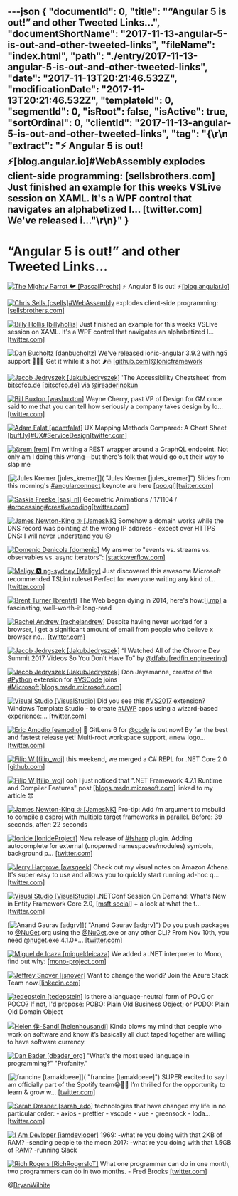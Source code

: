 ---json
{
  "documentId": 0,
  "title": "“Angular 5 is out!” and other Tweeted Links…",
  "documentShortName": "2017-11-13-angular-5-is-out-and-other-tweeted-links",
  "fileName": "index.html",
  "path": "./entry/2017-11-13-angular-5-is-out-and-other-tweeted-links",
  "date": "2017-11-13T20:21:46.532Z",
  "modificationDate": "2017-11-13T20:21:46.532Z",
  "templateId": 0,
  "segmentId": 0,
  "isRoot": false,
  "isActive": true,
  "sortOrdinal": 0,
  "clientId": "2017-11-13-angular-5-is-out-and-other-tweeted-links",
  "tag": "{\r\n  \"extract\": \"⚡️ Angular 5 is out! ⚡️[blog.angular.io]#WebAssembly explodes client-side programming: [sellsbrothers.com] Just finished an example for this weeks VSLive session on XAML. It's a WPF control that navigates an alphabetized l… [twitter.com] We've released i...\"\r\n}"
}
---

# “Angular 5 is out!” and other Tweeted Links…

[<img alt="The Mighty Parrot 🐦 [PascalPrecht]" src="https://songhay.blob.core.windows.net/shared-social-twitter/PascalPrecht.jpg">](http://thoughtram.io/ "The Mighty Parrot 🐦 [PascalPrecht]") ⚡️ Angular 5 is out! ⚡️[[blog.angular.io]](https://blog.angular.io/version-5-0-0-of-angular-now-available-37e414935ced)

[<img alt="Chris Sells [csells]" src="https://songhay.blob.core.windows.net/shared-social-twitter/csells.jpg">](http://sellsbrothers.com/ "Chris Sells [csells]")[#WebAssembly](http://twitter.com/search?q=%23WebAssembly) explodes client-side programming: [[sellsbrothers.com]](http://sellsbrothers.com/webassembly-explodes-client-side-programming)

[<img alt="Billy Hollis [billyhollis]" src="https://songhay.blob.core.windows.net/shared-social-twitter/billyhollis.jpg">](http://billyhollis.me/ "Billy Hollis [billyhollis]") Just finished an example for this weeks VSLive session on XAML. It's a WPF control that navigates an alphabetized l… [[twitter.com]](https://twitter.com/i/web/status/929393089210404870)

[<img alt="Dan Bucholtz [danbucholtz]" src="https://songhay.blob.core.windows.net/shared-social-twitter/danbucholtz.jpg">](http://www.ionicframework.com/ "Dan Bucholtz [danbucholtz]") We've released ionic-angular 3.9.2 with ng5 support 🎉😍🎉 Get it while it's hot 🌶️🔥 [[github.com]](https://github.com/ionic-team/ionic/releases/tag/v3.9.2)[@Ionicframework](http://twitter.com/Ionicframework)

[<img alt="Jacob Jedryszek [JakubJedryszek]" src="https://songhay.blob.core.windows.net/shared-social-twitter/JakubJedryszek.jpg">](http://www.jj09.net/ "Jacob Jedryszek [JakubJedryszek]") 'The Accessibility Cheatsheet' from bitsofco.de [[bitsofco.de]](https://bitsofco.de/the-accessibility-cheatsheet/) via [@ireaderinokun](http://twitter.com/ireaderinokun)

[<img alt="Bill Buxton [wasbuxton]" src="https://songhay.blob.core.windows.net/shared-social-twitter/wasbuxton.jpg">](http://www.billbuxton.com/ "Bill Buxton [wasbuxton]") Wayne Cherry, past VP of Design for GM once said to me that you can tell how seriously a company takes design by lo… [[twitter.com]](https://twitter.com/i/web/status/929015385751404544)

[<img alt="Adam Falat [adamfalat]" src="https://songhay.blob.core.windows.net/shared-social-twitter/adamfalat.png">](https://www.athenahealth.com/ "Adam Falat [adamfalat]") UX Mapping Methods Compared: A Cheat Sheet [[buff.ly]](https://buff.ly/2lXyQhn)[#UX](http://twitter.com/search?q=%23UX)[#ServiceDesign](http://twitter.com/search?q=%23ServiceDesign)[[twitter.com]](https://twitter.com/adamfalat/status/927604870303055874/photo/1)

[<img alt="@rem [rem]" src="https://songhay.blob.core.windows.net/shared-social-twitter/rem.jpeg">](http://remysharp.com/ "@rem [rem]") I'm writing a REST wrapper around a GraphQL endpoint. Not only am I doing this wrong—but there's folk that would go out their way to slap me

[<img alt="Jules Kremer [jules_kremer]" src="https://songhay.blob.core.windows.net/shared-social-twitter/jules_kremer.jpg">]( "Jules Kremer [jules_kremer]") Slides from this morning's [#angularconnect](http://twitter.com/search?q=%23angularconnect) keynote are here [[goo.gl]](https://goo.gl/17o7nS)[[twitter.com]](https://twitter.com/jules_kremer/status/927906921369219072/photo/1)

[<img alt="Saskia Freeke [sasj_nl]" src="https://songhay.blob.core.windows.net/shared-social-twitter/sasj_nl.jpeg">](http://www.sasj.nl/ "Saskia Freeke [sasj_nl]") Geometric Animations / 171104 / [#processing](http://twitter.com/search?q=%23processing)[#creativecoding](http://twitter.com/search?q=%23creativecoding)[[twitter.com]](https://twitter.com/sasj_nl/status/926850504923189249/photo/1)

[<img alt="James Newton-King ♔ [JamesNK]" src="https://songhay.blob.core.windows.net/shared-social-twitter/JamesNK.jpeg">](http://james.newtonking.com/ "James Newton-King ♔ [JamesNK]") Somehow a domain works while the DNS record was pointing at the wrong IP address - except over HTTPS DNS: I will never understand you 😕

[<img alt="Domenic Denicola [domenic]" src="https://songhay.blob.core.windows.net/shared-social-twitter/domenic.jpg">](https://blog.domenic.me/ "Domenic Denicola [domenic]") My answer to "events vs. streams vs. observables vs. async iterators": [[stackoverflow.com]](https://stackoverflow.com/a/47214496/3191)

[<img alt="Meligy 🅰️ ng-sydney [Meligy]" src="https://songhay.blob.core.windows.net/shared-social-twitter/Meligy.jpeg">](https://www.gurustop.net/ "Meligy 🅰️ ng-sydney [Meligy]") Just discovered this awesome Microsoft recommended TSLint ruleset Perfect for everyone writing any kind of… [[twitter.com]](https://twitter.com/i/web/status/928836644852998144)

[<img alt="Brent Turner [brentrt]" src="https://songhay.blob.core.windows.net/shared-social-twitter/brentrt.jpg">](http://aboutbrent.com/ "Brent Turner [brentrt]") The Web began dying in 2014, here's how:[[j.mp]](http://j.mp/2zgcpab) a fascinating, well-worth-it long-read

[<img alt="Rachel Andrew [rachelandrew]" src="https://songhay.blob.core.windows.net/shared-social-twitter/rachelandrew.jpg">](https://rachelandrew.co.uk/ "Rachel Andrew [rachelandrew]") Despite having never worked for a browser, I get a significant amount of email from people who believe x browser no… [[twitter.com]](https://twitter.com/i/web/status/929454609776742401)

[<img alt="Jacob Jedryszek [JakubJedryszek]" src="https://songhay.blob.core.windows.net/shared-social-twitter/JakubJedryszek.jpg">](http://www.jj09.net/ "Jacob Jedryszek [JakubJedryszek]") “I Watched All of the Chrome Dev Summit 2017 Videos So You Don’t Have To” by [@dfabu](http://twitter.com/dfabu)[[redfin.engineering]](https://redfin.engineering/i-watched-all-of-the-chrome-dev-summit-2017-videos-so-you-dont-have-to-9b62a593c3cb)

[<img alt="Jacob Jedryszek [JakubJedryszek]" src="https://songhay.blob.core.windows.net/shared-social-twitter/JakubJedryszek.jpg">](http://www.jj09.net/ "Jacob Jedryszek [JakubJedryszek]") Don Jayamanne, creator of the [#Python](http://twitter.com/search?q=%23Python) extension for [#VSCode](http://twitter.com/search?q=%23VSCode) joins [#Microsoft](http://twitter.com/search?q=%23Microsoft)[[blogs.msdn.microsoft.com]](https://blogs.msdn.microsoft.com/pythonengineering/2017/11/09/don-jayamanne-joins-microsoft/)

[<img alt="Visual Studio [VisualStudio]" src="https://songhay.blob.core.windows.net/shared-social-twitter/VisualStudio.jpg">](http://www.visualstudio.com/ "Visual Studio [VisualStudio]") Did you see this [#VS2017](http://twitter.com/search?q=%23VS2017) extension? Windows Template Studio - to create [#UWP](http://twitter.com/search?q=%23UWP) apps using a wizard-based experience:… [[twitter.com]](https://twitter.com/i/web/status/925785015673344001)

[<img alt="Eric Amodio [eamodio]" src="https://songhay.blob.core.windows.net/shared-social-twitter/eamodio.png">](http://github.com/eamodio "Eric Amodio [eamodio]") 📣 GitLens 6 for [@code](http://twitter.com/code) is out now! By far the best and fastest release yet! Multi-root workspace support, 🔥new logo… [[twitter.com]](https://twitter.com/i/web/status/928494619125600256)

[<img alt="Filip W [filip_woj]" src="https://songhay.blob.core.windows.net/shared-social-twitter/filip_woj.jpg">](http://www.strathweb.com/ "Filip W [filip_woj]") this weekend, we merged a C# REPL for .NET Core 2.0 [[github.com]](https://github.com/filipw/dotnet-script/pull/163)

[<img alt="Filip W [filip_woj]" src="https://songhay.blob.core.windows.net/shared-social-twitter/filip_woj.jpg">](http://www.strathweb.com/ "Filip W [filip_woj]") ooh I just noticed that ".NET Framework 4.7.1 Runtime and Compiler Features" post [[blogs.msdn.microsoft.com]](https://blogs.msdn.microsoft.com/dotnet/2017/09/28/net-framework-4-7-1-runtime-and-compiler-features/) linked to my article 😎

[<img alt="James Newton-King ♔ [JamesNK]" src="https://songhay.blob.core.windows.net/shared-social-twitter/JamesNK.jpeg">](http://james.newtonking.com/ "James Newton-King ♔ [JamesNK]") Pro-tip: Add /m argument to msbuild to compile a csproj with multiple target frameworks in parallel. Before: 39 seconds, after: 22 seconds

[<img alt="Ionide [IonideProject]" src="https://songhay.blob.core.windows.net/shared-social-twitter/IonideProject.png">](http://ionide.io/ "Ionide [IonideProject]") New release of [#fsharp](http://twitter.com/search?q=%23fsharp) plugin. Adding autocomplete for external (unopened namespaces/modules) symbols, background p… [[twitter.com]](https://twitter.com/i/web/status/928036732905410560)

[<img alt="Jerry Hargrove [awsgeek]" src="https://songhay.blob.core.windows.net/shared-social-twitter/awsgeek.jpeg">](http://www.awsgeek.com/ "Jerry Hargrove [awsgeek]") Check out my visual notes on Amazon Athena. It's super easy to use and allows you to quickly start running ad-hoc q… [[twitter.com]](https://twitter.com/i/web/status/929000781654540288)

[<img alt="Visual Studio [VisualStudio]" src="https://songhay.blob.core.windows.net/shared-social-twitter/VisualStudio.jpg">](http://www.visualstudio.com/ "Visual Studio [VisualStudio]") .NETConf Session On Demand: What's New in Entity Framework Core 2.0, [[msft.social]](http://msft.social/E7awJe) + a look at what the t… [[twitter.com]](https://twitter.com/i/web/status/925862525895368704)

[<img alt="Anand Gaurav [adgrv]" src="https://songhay.blob.core.windows.net/shared-social-twitter/adgrv.jpg">]( "Anand Gaurav [adgrv]") Do you push packages to [@NuGet](http://twitter.com/NuGet).org using the [@NuGet](http://twitter.com/NuGet).exe or any other CLI? From Nov 10th, you need [@nuget](http://twitter.com/nuget).exe 4.1.0+… [[twitter.com]](https://twitter.com/i/web/status/926140980893442048)

[<img alt="Miguel de Icaza [migueldeicaza]" src="https://songhay.blob.core.windows.net/shared-social-twitter/migueldeicaza.png">](http://tirania.org/blog "Miguel de Icaza [migueldeicaza]") We added a .NET interpreter to Mono, find out why: [[mono-project.com]](http://www.mono-project.com/news/2017/11/13/mono-interpreter/)

[<img alt="Jeffrey Snover [jsnover]" src="https://songhay.blob.core.windows.net/shared-social-twitter/jsnover.jpg">](http://jsnover.com/ "Jeffrey Snover [jsnover]") Want to change the world? Join the Azure Stack Team now.[[linkedin.com]](https://www.linkedin.com/pulse/join-azure-stack-team-now-jeffrey-snover/?published=t)

[<img alt="tedepstein [tedepstein]" src="https://songhay.blob.core.windows.net/shared-social-twitter/tedepstein.jpg">](http://www.reprezen.com/ "tedepstein [tedepstein]") Is there a language-neutral form of POJO or POCO? If not, I'd propose: POBO: Plain Old Business Object; or PODO: Plain Old Domain Object

[<img alt="Helen 侯-Sandí [helenhousandi]" src="https://songhay.blob.core.windows.net/shared-social-twitter/helenhousandi.jpg">](https://helen.blog/ "Helen 侯-Sandí [helenhousandi]") Kinda blows my mind that people who work on software and know it’s basically all duct taped together are willing to have software currency.

[<img alt="Dan Bader [dbader_org]" src="https://songhay.blob.core.windows.net/shared-social-twitter/dbader_org.jpg">](https://dbader.org/ "Dan Bader [dbader_org]") "What's the most used language in programming?" "Profanity."

[<img alt="francine [tamakloeee]" src="https://songhay.blob.core.windows.net/shared-social-twitter/tamakloeee.jpg">]( "francine [tamakloeee]") SUPER excited to say I am officially part of the Spotify team😁🙌🏾 I’m thrilled for the opportunity to learn & grow w… [[twitter.com]](https://twitter.com/i/web/status/928414999479013377)

[<img alt="Sarah Drasner [sarah_edo]" src="https://songhay.blob.core.windows.net/shared-social-twitter/sarah_edo.jpg">](http://sarahdrasnerdesign.com/ "Sarah Drasner [sarah_edo]") technologies that have changed my life in no particular order: - axios - prettier - vscode - vue - greensock - loda… [[twitter.com]](https://twitter.com/i/web/status/929478677523341313)

[<img alt="I Am Devloper [iamdevloper]" src="https://songhay.blob.core.windows.net/shared-social-twitter/iamdevloper.jpeg">](http://www.urbandictionary.com/define.php?term=RTFM "I Am Devloper [iamdevloper]") 1969: -what're you doing with that 2KB of RAM? -sending people to the moon 2017: -what're you doing with that 1.5GB of RAM? -running Slack

[<img alt="Rich Rogers [RichRogersIoT]" src="https://songhay.blob.core.windows.net/shared-social-twitter/RichRogersIoT.jpg">](https://www.linkedin.com/in/richrogers "Rich Rogers [RichRogersIoT]") What one programmer can do in one month, two programmers can do in two months. - Fred Brooks [[twitter.com]](https://twitter.com/RichRogersIoT/status/928744358941257728/photo/1)

@[BryanWilhite](https://twitter.com/BryanWilhite)
